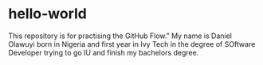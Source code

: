 # hello-world
This repository is for practising the GitHub Flow."
My name is Daniel Olawuyi born in Nigeria and first year in Ivy Tech in the degree of SOftware Developer trying to go IU and finish my bachelors degree.
